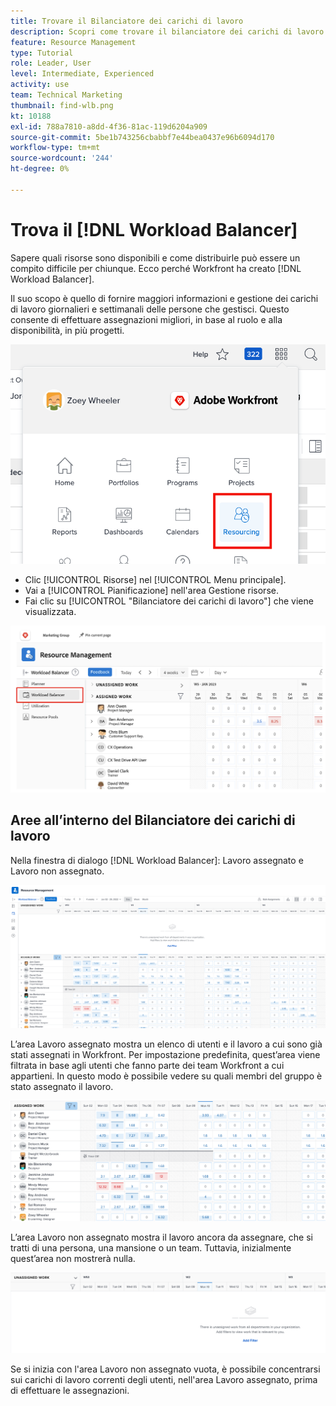 ```yaml
---
title: Trovare il Bilanciatore dei carichi di lavoro
description: Scopri come trovare il bilanciatore dei carichi di lavoro in Workfront e conoscere alcune delle aree disponibili.
feature: Resource Management
type: Tutorial
role: Leader, User
level: Intermediate, Experienced
activity: use
team: Technical Marketing
thumbnail: find-wlb.png
kt: 10188
exl-id: 788a7810-a8dd-4f36-81ac-119d6204a909
source-git-commit: 5be1b743256cbabbf7e44bea0437e96b6094d170
workflow-type: tm+mt
source-wordcount: '244'
ht-degree: 0%

---
```


# Trova il [!DNL Workload Balancer]

Sapere quali risorse sono disponibili e come distribuirle può essere un compito difficile per chiunque. Ecco perché Workfront ha creato [!DNL Workload Balancer].

Il suo scopo è quello di fornire maggiori informazioni e gestione dei carichi di lavoro giornalieri e settimanali delle persone che gestisci. Questo consente di effettuare assegnazioni migliori, in base al ruolo e alla disponibilità, in più progetti.

![risorse nel menu principale](assets/Find_01.png)

* Clic [!UICONTROL Risorse] nel [!UICONTROL Menu principale].
* Vai a [!UICONTROL Pianificazione] nell&#39;area Gestione risorse.
* Fai clic su [!UICONTROL &quot;Bilanciatore dei carichi di lavoro&quot;] che viene visualizzata.

![sezione del bilanciatore dei carichi di lavoro](assets/Find_02.png)

## Aree all’interno del Bilanciatore dei carichi di lavoro

Nella finestra di dialogo [!DNL Workload Balancer]: Lavoro assegnato e Lavoro non assegnato.

![area non assegnata](assets/Find_03.png)

L’area Lavoro assegnato mostra un elenco di utenti e il lavoro a cui sono già stati assegnati in Workfront. Per impostazione predefinita, quest’area viene filtrata in base agli utenti che fanno parte dei team Workfront a cui appartieni. In questo modo è possibile vedere su quali membri del gruppo è stato assegnato il lavoro.

![utenti area assegnati](assets/Find_03b.png)

L’area Lavoro non assegnato mostra il lavoro ancora da assegnare, che si tratti di una persona, una mansione o un team. Tuttavia, inizialmente quest’area non mostrerà nulla.

![area di lavoro non assegnata](assets/Find_03c.png)

Se si inizia con l&#39;area Lavoro non assegnato vuota, è possibile concentrarsi sui carichi di lavoro correnti degli utenti, nell&#39;area Lavoro assegnato, prima di effettuare le assegnazioni.
